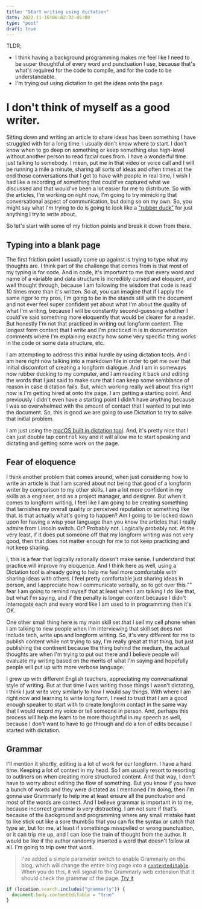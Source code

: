 ```yaml
---
title: "Start writing using dictation"
date: 2022-11-16T06:02:32-05:00
type: "post"
draft: true
---
```


TLDR;

 * I think having a background programming makes me feel like I need to be super thoughtful of every word and punctuation I use,  because that's what's required for the code to compile, and for the code to be understandable.
 * I'm trying out using dictation to get the ideas onto the page.

# I don't think of myself as a good writer.

Sitting down and writing an article to share ideas has been something I have struggled with for a long time.
I usually don't know where to start.
I don't know when to go deep on something or keep something else high-level without another person to read facial cues from.
I have a wonderful time just talking to somebody. I mean, put me in that video or voice call and I will be running a mile a minute, sharing all sorts of ideas and often times at the end those conversations that I get to have with people in real time, I wish I had like a recording of something that could've captured what we discussed and that would've been a lot easier for me to distribute.
So with the articles, I'm working on right now, I'm going to try mimicking that conversational aspect of communication, but doing so on my own. So, you might say what I'm trying to do is going to look like a ["rubber duck"](https://en.wikipedia.org/wiki/Rubber_duck_debugging) for just anything I try to write about.

So let's start with some of my friction points and break it down from there.

## Typing into a blank page

The first friction point I usually come up against is  trying to type what my thoughts are. I think part of the challenge that comes from is that most of my typing is for code. And in code, it's important to me that every word and name of a variable and data structure is incredibly cursed and eloquent, and well thought through, because I am following the wisdom that code is read 10 times more than it's written. So at, you can imagine that if I apply the same rigor to my pros, I'm going to be in the stands still with the document and not ever feel super confident yet about what I'm about the quality of what I'm writing, because I will be constantly second-guessing whether I could've said something more eloquently that would be clearer for a reader. But honestly I'm not that practiced in writing out longform content. The longest form content that I write and I'm practiced in is in documentation comments where I'm explaining exactly how some very specific thing works in the code or some data structure, etc.

I am attempting to address this initial hurdle by using dictation tools. And I am here right now talking into a markdown file in order to get me over that initial discomfort of creating a longform dialogue. And I am in someways now rubber ducking to my computer, and I am reading it back and editing the words that I just said to make sure that I can keep some semblance of reason in case dictation fails. But, which working really well about this right now is I'm getting hired at onto the page. I am getting a starting point. And previously I didn't even have a starting point I didn't have anything because I was so overwhelmed with the amount of contact that I wanted to put into the document. So, this is good we are going to use Dictation to try to solve that initial problem.

I am just using the [macOS built in dictation tool](https://support.apple.com/guide/mac-help/use-dictation-mh40584/mac). And, it's pretty nice that I can just double tap <kbd>control</kbd> key and it will allow me to start speaking and dictating and getting some work on the page.


## Fear of eloquence

I think another problem that comes around, when just considering how to write an article is that I am scared about not being that good of a longform writer by comparison to my other skills. I am a lot more confident in my skills as a engineer, and as a project manager, and designer. But when it comes to longform writing, I feel like I am going to be creating something that tarnishes my overall quality or perceived reputation or something like that.  is that actually what's going to happen? Am I going to be locked down upon for having a wisp your language than you know the articles that I really admire from Lincoln switch. Or? Probably not. Logically probably not. At the very least, if it does put someone off that my longform writing was not very good, then that does not matter enough for me to not keep practicing and not keep sharing.

I, this is a fear that logically rationally doesn't make sense. I understand that practice will improve my eloquence. And I think here as well, using a Dictation tool is already going to help me feel more comfortable with sharing ideas with others. I feel pretty comfortable just sharing ideas in person, and I appreciate how I communicate verbally, so to get over this "" fear I am going to remind myself that at least when I am talking I do like that, but what I'm saying, and if the penalty is longer content because I didn't interrogate each and every word like I am used to in programming then it's OK.

One other small thing here is my main skill set that I sell my cell phone when I am talking to new people when I'm interviewing that skill set does not include tech, write ups and longform writing. So, it's very different for me to publish content while not trying to say, I'm really great at that thing, but just publishing the continent because the thing behind the medium, the actual thoughts are when I'm trying to put out there and I believe people will evaluate my writing based on the merits of what I'm saying and hopefully people will put up with more verbose language.

I grew up with different English teachers, appreciating my conversational style of writing. But at that time I was writing those things I wasn't dictating, I think I just write very similarly to how I would say things. With where I am right now and learning to write long form, I need to trust that I am a good enough speaker to start with to create longform contact in the same way that I would record my voice or tell someone in person. And, perhaps this process will help me learn to be more thoughtful in my speech as well, because I don't want to have to go through and do a ton of edits because I started with dictation.

## Grammar

I'll mention it shortly, editing is a lot of work for our longform. I have a hard time. Keeping a lot of context in my head. So I am usually resort to resorting to outliners on when creating more structured content. And that way, I don't have to worry about editing the flow of something. But you know if you have a bunch of words and they were dictated as I mentioned I'm doing, then I'm gonna use Grammarly to help me at least ensure all the punctuation and most of the words are correct. And I believe grammar is important in to me, because incorrect grammar is very distracting. I am not sure if that's because of the background and programming where any small mistake hast to like stick out like a sore thumbSo that you can fix the syntax or catch that type air, but for me, at least if somethings misspelled or wrong punctuation, or it can trip me up, and I can lose the train of thought from the author. It would be like if the author randomly inserted a word that doesn't follow at all. I'm going to trip over that word.

> I've added a simple parameter switch to enable Grammarly on the blog, which will change the entire blog page into a [`contenteditable`](https://developer.mozilla.org/en-US/docs/Web/HTML/Global_attributes/contenteditable). When you do this, it will signal to the Grammarly web extension that it should check the grammar of the page. [Try it](?grammarly)
```javascript
if (location.search.includes("grammarly")) {
  document.body.contentEditable = "true"
}
```
